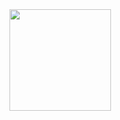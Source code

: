 <div>
	<a href="https://github.com/GuilhermeDeOliveiraAmorim">
  	<img height="180em" src="https://github-readme-stats.vercel.app/api/top-langs/?username=GuilhermeDeOliveiraAmorim&layout=compact&langs_count=7&theme=dracula"/>
</div>
